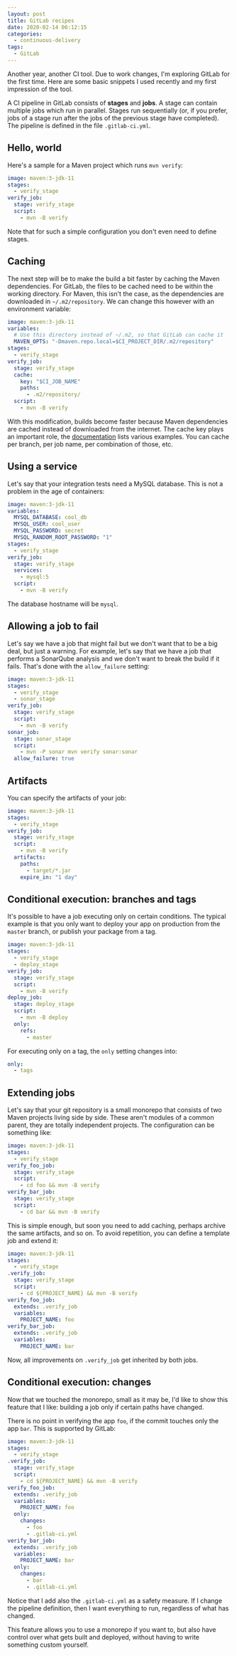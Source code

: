 ```yaml
---
layout: post
title: GitLab recipes
date: 2020-02-14 06:12:15
categories:
  - continuous-delivery
tags:
  - GitLab
---
```


Another year, another CI tool. Due to work changes, I'm exploring GitLab for the
first time. Here are some basic snippets I used recently and my first impression
of the tool.

A CI pipeline in GitLab consists of **stages** and **jobs**. A stage can contain
multiple jobs which run in parallel. Stages run sequentially (or, if you prefer,
jobs of a stage run after the jobs of the previous stage have completed). The
pipeline is defined in the file `.gitlab-ci.yml`.

## Hello, world

Here's a sample for a Maven project which runs `mvn verify`:

```yml
image: maven:3-jdk-11
stages:
  - verify_stage
verify_job:
  stage: verify_stage
  script:
    - mvn -B verify
```

Note that for such a simple configuration you don't even need to define stages.

## Caching

The next step will be to make the build a bit faster by caching the Maven
dependencies. For GitLab, the files to be cached need to be within the working
directory. For Maven, this isn't the case, as the dependencies are downloaded in
`~/.m2/repository`. We can change this however with an environment variable:

```yml
image: maven:3-jdk-11
variables:
  # Use this directory instead of ~/.m2, so that GitLab can cache it
  MAVEN_OPTS: "-Dmaven.repo.local=$CI_PROJECT_DIR/.m2/repository"
stages:
  - verify_stage
verify_job:
  stage: verify_stage
  cache:
    key: "$CI_JOB_NAME"
    paths:
      - .m2/repository/
  script:
    - mvn -B verify
```

With this modification, builds become faster because Maven dependencies are
cached instead of downloaded from the internet. The cache key plays an important
role, the
[documentation](https://docs.gitlab.com/ee/ci/caching/#good-caching-practices)
lists various examples. You can cache per branch, per job name, per combination
of those, etc.

## Using a service

Let's say that your integration tests need a MySQL database. This is not a
problem in the age of containers:

```yml
image: maven:3-jdk-11
variables:
  MYSQL_DATABASE: cool_db
  MYSQL_USER: cool_user
  MYSQL_PASSWORD: secret
  MYSQL_RANDOM_ROOT_PASSWORD: "1"
stages:
  - verify_stage
verify_job:
  stage: verify_stage
  services:
    - mysql:5
  script:
    - mvn -B verify
```

The database hostname will be `mysql`.

## Allowing a job to fail

Let's say we have a job that might fail but we don't want that to be a big deal,
but just a warning. For example, let's say that we have a job that performs a
SonarQube analysis and we don't want to break the build if it fails. That's done
with the `allow_failure` setting:

```yml
image: maven:3-jdk-11
stages:
  - verify_stage
  - sonar_stage
verify_job:
  stage: verify_stage
  script:
    - mvn -B verify
sonar_job:
  stage: sonar_stage
  script:
    - mvn -P sonar mvn verify sonar:sonar
  allow_failure: true
```

## Artifacts

You can specify the artifacts of your job:

```yml
image: maven:3-jdk-11
stages:
  - verify_stage
verify_job:
  stage: verify_stage
  script:
    - mvn -B verify
  artifacts:
    paths:
      - target/*.jar
    expire_in: "1 day"
```

## Conditional execution: branches and tags

It's possible to have a job executing only on certain conditions. The typical
example is that you only want to deploy your app on production from the `master`
branch, or publish your package from a tag.

```yml
image: maven:3-jdk-11
stages:
  - verify_stage
  - deploy_stage
verify_job:
  stage: verify_stage
  script:
    - mvn -B verify
deploy_job:
  stage: deploy_stage
  script:
    - mvn -B deploy
  only:
    refs:
      - master
```

For executing only on a tag, the `only` setting changes into:

```yml
only:
  - tags
```

## Extending jobs

Let's say that your git repository is a small monorepo that consists of two
Maven projects living side by side. These aren't modules of a common parent,
they are totally independent projects. The configuration can be something like:

```yml
image: maven:3-jdk-11
stages:
  - verify_stage
verify_foo_job:
  stage: verify_stage
  script:
    - cd foo && mvn -B verify
verify_bar_job:
  stage: verify_stage
  script:
    - cd bar && mvn -B verify
```

This is simple enough, but soon you need to add caching, perhaps archive the
same artifacts, and so on. To avoid repetition, you can define a template job
and extend it:

```yml
image: maven:3-jdk-11
stages:
  - verify_stage
.verify_job:
  stage: verify_stage
  script:
    - cd ${PROJECT_NAME} && mvn -B verify
verify_foo_job:
  extends: .verify_job
  variables:
    PROJECT_NAME: foo
verify_bar_job:
  extends: .verify_job
  variables:
    PROJECT_NAME: bar
```

Now, all improvements on `.verify_job` get inherited by both jobs.

## Conditional execution: changes

Now that we touched the monorepo, small as it may be, I'd like to show this
feature that I like: building a job only if certain paths have changed.

There is no point in verifying the app `foo`, if the commit touches only the app
`bar`. This is supported by GitLab:

```yml
image: maven:3-jdk-11
stages:
  - verify_stage
.verify_job:
  stage: verify_stage
  script:
    - cd ${PROJECT_NAME} && mvn -B verify
verify_foo_job:
  extends: .verify_job
  variables:
    PROJECT_NAME: foo
  only:
    changes:
      - foo
      - .gitlab-ci.yml
verify_bar_job:
  extends: .verify_job
  variables:
    PROJECT_NAME: bar
  only:
    changes:
      - bar
      - .gitlab-ci.yml
```

Notice that I add also the `.gitlab-ci.yml` as a safety measure. If I change the
pipeline definition, then I want everything to run, regardless of what has
changed.

This feature allows you to use a monorepo if you want to, but also have control
over what gets built and deployed, without having to write something custom
yourself.
